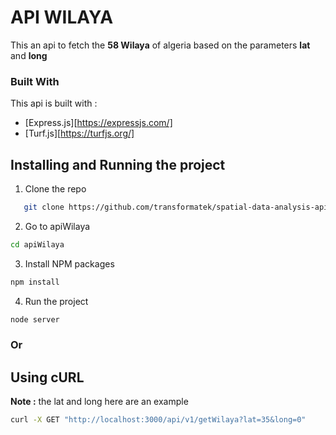 # API WILAYA

This an api to fetch the **58 Wilaya** of algeria based on the parameters **lat** and **long**

### Built With

This api is built with :

* [Express.js][https://expressjs.com/]
* [Turf.js][https://turfjs.org/]

## Installing and Running the project

1. Clone the repo

```sh
   git clone https://github.com/transformatek/spatial-data-analysis-apis.git

   ```
2. Go to apiWilaya

```bash
cd apiWilaya
```
3. Install NPM packages

```bash
npm install 
```
4. Run the project

```bash
node server
```

### Or 


## Using cURL

**Note :** the lat and long here are an example 

```bash
curl -X GET "http://localhost:3000/api/v1/getWilaya?lat=35&long=0"
```